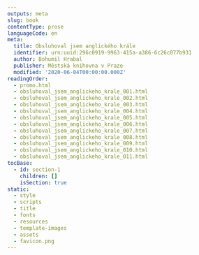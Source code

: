 ```yaml
---
outputs: meta
slug: book
contentType: prose
languageCode: en
meta:
  title: Obsluhoval jsem anglického krále
  identifier: urn:uuid:296c0919-9963-415a-a386-6c26c077b931
  author: Bohumil Hrabal
  publisher: Městská knihovna v Praze
  modified: '2020-06-04T00:00:00.000Z'
readingOrder:
  - promo.html
  - obsluhoval_jsem_anglickeho_krale_001.html
  - obsluhoval_jsem_anglickeho_krale_002.html
  - obsluhoval_jsem_anglickeho_krale_003.html
  - obsluhoval_jsem_anglickeho_krale_004.html
  - obsluhoval_jsem_anglickeho_krale_005.html
  - obsluhoval_jsem_anglickeho_krale_006.html
  - obsluhoval_jsem_anglickeho_krale_007.html
  - obsluhoval_jsem_anglickeho_krale_008.html
  - obsluhoval_jsem_anglickeho_krale_009.html
  - obsluhoval_jsem_anglickeho_krale_010.html
  - obsluhoval_jsem_anglickeho_krale_011.html
tocBase:
  - id: section-1
    children: []
    isSection: true
static:
  - style
  - scripts
  - title
  - fonts
  - resources
  - template-images
  - assets
  - favicon.png
---
```

